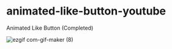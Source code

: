 # animated-like-button-youtube

Animated Like Button (Completed)

![ezgif com-gif-maker (8)](https://user-images.githubusercontent.com/97748602/180158500-0ba4a77c-f792-495f-bb49-df161d03d2ab.gif)
